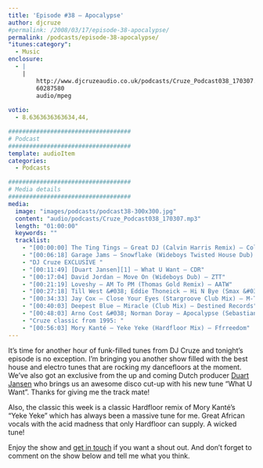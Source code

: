 ```yaml
---
title: 'Episode #38 – Apocalypse'
author: djcruze
#permalink: /2008/03/17/episode-38-apocalypse/
permalink: /podcasts/episode-38-apocalypse/
"itunes:category":
  - Music
enclosure:
  - |
    |
        http://www.djcruzeaudio.co.uk/podcasts/Cruze_Podcast038_170307.mp3
        60287580
        audio/mpeg
        
votio:
  - 8.6363636363634,44,

###################################
# Podcast
###################################
template: audioItem
categories:
  - Podcasts

###################################
# Media details
###################################
media:
  image: "images/podcasts/podcast38-300x300.jpg"
  content: "audio/podcasts/Cruze_Podcast038_170307.mp3"
  length: "01:00:00"
  keywords: ""
  tracklist:
    - "[00:00:00] The Ting Tings – Great DJ (Calvin Harris Remix) – Columbia"
    - "[00:06:18] Garage Jams – Snowflake (Wideboys Twisted House Dub) – Gusto"
    - "DJ Cruze EXCLUSIVE "
    - "[00:11:49] [Duart Jansen][1] – What U Want – CDR"
    - "[00:17:04] David Jordan – Move On (Wideboys Dub) – ZTT"
    - "[00:21:19] Loveshy – AM To PM (Thomas Gold Remix) – AATW"
    - "[00:27:18] Till West &#038; Eddie Thoneick – Hi N Bye (Smax &#038; Gold Remix) – Phunkwerk"
    - "[00:34:33] Jay Cox – Close Your Eyes (Stargroove Club Mix) – M-Trax"
    - "[00:40:03] Deepest Blue – Miracle (Club Mix) – Destined Records"
    - "[00:48:03] Arno Cost &#038; Norman Doray – Apocalypse (Sebastian Leger Remix) – CR2 Records"
    - "Cruze classic from 1995: "
    - "[00:56:03] Mory Kanté – Yeke Yeke (Hardfloor Mix) – Ffrreedom"
---
```


It&#8217;s time for another hour of funk-filled tunes from DJ Cruze and tonight&#8217;s episode is no exception. I&#8217;m bringing you another show filled with the best house and electro tunes that are rocking my dancefloors at the moment. We&#8217;ve also got an exclusive from the up and coming Dutch producer [Duart Jansen][1] who brings us an awesome disco cut-up with his new tune &#8220;What U Want&#8221;. Thanks for giving me the track mate!

Also, the classic this week is a classic Hardfloor remix of Mory Kanté&#8217;s &#8220;Yeke Yeke&#8221; which has always been a massive tune for me. Great African vocals with the acid madness that only Hardfloor can supply. A wicked tune!

Enjoy the show and [get in touch][2] if you want a shout out. And don&#8217;t forget to comment on the show below and tell me what you think.

 [1]: http://www.myspace.com/duartjansen
 [2]: /cms/contact/
 [3]: http://www.djcruze.co.uk/cms/wp-content/DownloadButton.gif
 [4]: http://www.djcruzeaudio.co.uk/podcasts/Cruze_Podcast038_170307.mp3